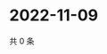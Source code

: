 # 2022-11-09

共 0 条

<!-- BEGIN WEIBO -->
<!-- 最后更新时间 Wed Nov 09 2022 08:31:57 GMT+0800 (China Standard Time) -->

<!-- END WEIBO -->
